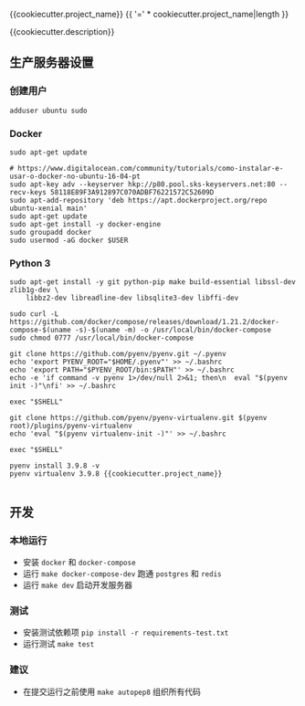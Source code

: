{{cookiecutter.project_name}}
{{ '=' * cookiecutter.project_name|length }}

{{cookiecutter.description}}

生产服务器设置
-----------------------------

### 创建用户
```
adduser ubuntu sudo
```

### Docker
```
sudo apt-get update

# https://www.digitalocean.com/community/tutorials/como-instalar-e-usar-o-docker-no-ubuntu-16-04-pt
sudo apt-key adv --keyserver hkp://p80.pool.sks-keyservers.net:80 --recv-keys 58118E89F3A912897C070ADBF76221572C52609D
sudo apt-add-repository 'deb https://apt.dockerproject.org/repo ubuntu-xenial main'
sudo apt-get update
sudo apt-get install -y docker-engine
sudo groupadd docker
sudo usermod -aG docker $USER
```

### Python 3
```
sudo apt-get install -y git python-pip make build-essential libssl-dev zlib1g-dev \
    libbz2-dev libreadline-dev libsqlite3-dev libffi-dev

sudo curl -L https://github.com/docker/compose/releases/download/1.21.2/docker-compose-$(uname -s)-$(uname -m) -o /usr/local/bin/docker-compose
sudo chmod 0777 /usr/local/bin/docker-compose

git clone https://github.com/pyenv/pyenv.git ~/.pyenv
echo 'export PYENV_ROOT="$HOME/.pyenv"' >> ~/.bashrc
echo 'export PATH="$PYENV_ROOT/bin:$PATH"' >> ~/.bashrc
echo -e 'if command -v pyenv 1>/dev/null 2>&1; then\n  eval "$(pyenv init -)"\nfi' >> ~/.bashrc

exec "$SHELL"

git clone https://github.com/pyenv/pyenv-virtualenv.git $(pyenv root)/plugins/pyenv-virtualenv
echo 'eval "$(pyenv virtualenv-init -)"' >> ~/.bashrc

exec "$SHELL"

pyenv install 3.9.8 -v
pyenv virtualenv 3.9.8 {{cookiecutter.project_name}}


```

开发
--------------

### 本地运行

- 安装 `docker` 和 `docker-compose`
- 运行 `make docker-compose-dev` 跑通 `postgres` 和 `redis`
- 运行 `make dev` 启动开发服务器

### 测试

- 安装测试依赖项 `pip install -r requirements-test.txt`
- 运行测试 `make test`

### 建议

- 在提交运行之前使用 `make autopep8` 组织所有代码